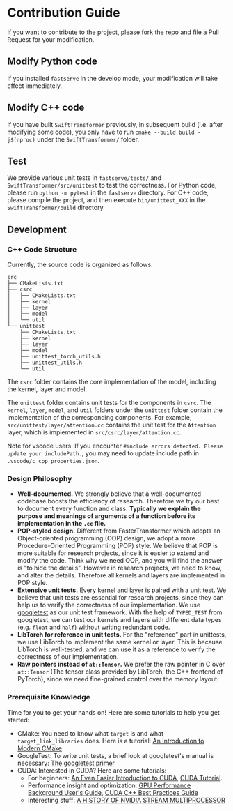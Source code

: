 # Contribution Guide
If you want to contribute to the project, please fork the repo and file a Pull Request for your modification.

## Modify Python code
If you installed `fastserve` in the develop mode, your modification will take effect immediately.

## Modify C++ code
If you have built `SwiftTransformer` previously, in subsequent build (i.e. after modifying some code), you only have to run `cmake --build build -j$(nproc)` under the `SwiftTransformer/` folder.

## Test
We provide various unit tests in `fastserve/tests/` and `SwiftTransformer/src/unittest` to test the correctness. For Python code, please run `python -m pytest` in the `fastserve` directory. For C++ code, please compile the project, and then execute `bin/unittest_XXX` in the `SwiftTransformer/build` directory.

## Development

### C++ Code Structure

Currently, the source code is organized as follows:

```text
src
├── CMakeLists.txt
├── csrc
│   ├── CMakeLists.txt
│   ├── kernel
│   ├── layer
│   ├── model
│   └── util
└── unittest
    ├── CMakeLists.txt
    ├── kernel
    ├── layer
    ├── model
    ├── unittest_torch_utils.h
    ├── unittest_utils.h
    └── util
```

The `csrc` folder contains the core implementation of the model, including the kernel, layer and model.

The `unittest` folder contains unit tests for the components in `csrc`. The `kernel`, `layer`, `model`, and `util` folders under the `unittest` folder contain the implementation of the corresponding components. For example, `src/unittest/layer/attention.cc` contains the unit test for the `Attention` layer, which is implemented in `src/csrc/layer/attention.cc`.

Note for vscode users: If you encounter `#include errors detected. Please update your includePath.`, you may need to update include path in `.vscode/c_cpp_properties.json`.

### Design Philosophy

- **Well-documented.** We strongly believe that a well-documented codebase boosts the efficiency of research. Therefore we try our best to document every function and class. **Typically we explain the purpose and meanings of arguments of a function before its implementation in the `.cc` file.**
- **POP-styled design.** Different from FasterTransformer which adopts an Object-oriented programming (OOP) design, we adopt a more Procedure-Oriented Programming (POP) style. We believe that POP is more suitable for research projects, since it is easier to extend and modify the code. Think why we need OOP, and you will find the answer is "to hide the details". However in research projects, we need to know, and alter the details. Therefore all kernels and layers are implemented in POP style.
- **Extensive unit tests.** Every kernel and layer is paired with a unit test. We believe that unit tests are essential for research projects, since they can help us to verify the correctness of our implementation. We use [googletest](https://github.com/google/googletest) as our unit test framework. With the help of `TYPED_TEST` from googletest, we can test our kernels and layers with different data types (e.g. `float` and `half`) without writing redundant code.
- **LibTorch for reference in unit tests.** For the "reference" part in unittests, we use LibTorch to implement the same kernel or layer. This is because LibTorch is well-tested, and we can use it as a reference to verify the correctness of our implementation.
- **Raw pointers instead of `at::Tensor`.** We prefer the raw pointer in C over `at::Tensor` (The tensor class provided by LibTorch, the C++ frontend of PyTorch), since we need fine-grained control over the memory layout.

### Prerequisite Knowledge

Time for you to get your hands on! Here are some tutorials to help you get started:

- CMake: You need to know what `target` is and what `target_link_libraries` does. Here is a tutorial: [An Introduction to Modern CMake
](https://cliutils.gitlab.io/modern-cmake/)
- GoogleTest: To write unit tests, a brief look at googletest's manual is necessary: [The googletest primer](https://google.github.io/googletest/primer.html)
- CUDA: Interested in CUDA? Here are some tutorials:
  - For beginners: [An Even Easier Introduction to CUDA](https://developer.nvidia.com/blog/even-easier-introduction-cuda/), [CUDA Tutorial](https://www.tutorialspoint.com/cuda/index.htm).
  - Performance insight and optimization: [GPU Performance Background User's Guide](https://docs.nvidia.com/deeplearning/performance/dl-performance-gpu-background/index.html), [CUDA C++ Best Practices Guide](https://docs.nvidia.com/cuda/cuda-c-best-practices-guide/index.html)
  - Interesting stuff: [A HISTORY OF NVIDIA STREAM MULTIPROCESSOR](https://fabiensanglard.net/cuda/)
